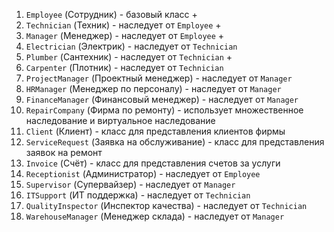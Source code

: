 
1. `Employee` (Сотрудник) - базовый класс +
2. `Technician` (Техник) - наследует от `Employee` +
3. `Manager` (Менеджер) - наследует от `Employee` +
4. `Electrician` (Электрик) - наследует от `Technician` 
5. `Plumber` (Сантехник) - наследует от `Technician` +
6. `Carpenter` (Плотник) - наследует от `Technician`
7. `ProjectManager` (Проектный менеджер) - наследует от `Manager`
8. `HRManager` (Менеджер по персоналу) - наследует от `Manager`
9. `FinanceManager` (Финансовый менеджер) - наследует от `Manager`
10. `RepairCompany` (Фирма по ремонту) - использует множественное наследование и виртуальное наследование
11. `Client` (Клиент) - класс для представления клиентов фирмы
12. `ServiceRequest` (Заявка на обслуживание) - класс для представления заявок на ремонт
13. `Invoice` (Счёт) - класс для представления счетов за услуги
14. `Receptionist` (Администратор) - наследует от `Employee`
15. `Supervisor` (Супервайзер) - наследует от `Manager`
16. `ITSupport` (ИТ поддержка) - наследует от `Technician`
17. `QualityInspector` (Инспектор качества) - наследует от `Technician`
18. `WarehouseManager` (Менеджер склада) - наследует от `Manager`

